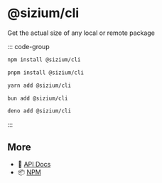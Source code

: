 # @sizium/cli

Get the actual size of any local or remote package

::: code-group

```bash [npm]
npm install @sizium/cli
```

```bash [pnpm]
pnpm install @sizium/cli
```

```bash [yarn]
yarn add @sizium/cli
```

```bash [bun]
bun add @sizium/cli
```

```bash [deno]
deno add @sizium/cli
```

:::

## More

- 📖 [API Docs](api.md)
- 📦 [NPM](https://www.npmjs.com/package/@sizium/cli)
